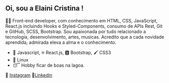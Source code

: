 ##  Oi, sou a Elaini Cristina !

👩‍💻 Front-end developer, com conhecimento em HTML, CSS, JavaScript, React.js incluindo Hooks e Styled-Components, consumo de APIs Rest, Git e GitHub, SCSS, Bootstrap. Sou apaixonada por tudo relacionado a tecnologia, desenvolvimento, artes, musicas. Acredito que a cada novidade aprendida, admirada eleva a alma e o conhecimento.

- 🍺 Javascript, 🔯 React.js, 🅱 Bootstrap, 🖌️ CSS3
- 🐧 Linux 
- 😴 Hobby ficar de boas na lagoa.

📸 [Instagram](https://www.instagram.com/elainiicristina/)  💼[Linkedin](https://www.linkedin.com/in/elaini-cristina-85234820a/)  

